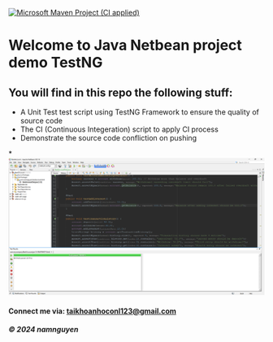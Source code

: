 [![Microsoft Maven Project (CI applied)](https://github.com/DevvAlain/microsoft/actions/workflows/maven.yml/badge.svg)](https://github.com/DevvAlain/microsoft/actions/workflows/maven.yml)


# Welcome to Java Netbean project demo TestNG

## You will find in this repo the following stuff:

* A Unit Test test script using TestNG Framework to ensure the quality of source code
* The CI (Continuous Integeration) script to apply CI process
* Demonstrate the source code confliction on pushing 


*![TestNG source code](https://github.com/Phuchtq/bankaccount-testng-demo/blob/main/Screenshots/BackAccountTest.png)

#### Connect me via: taikhoanhoconl123@gmail.com

##### &#169; 2024 namnguyen

